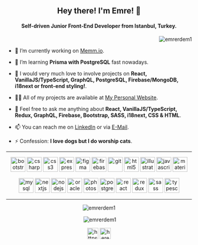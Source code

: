 <h2 align="center">Hey there! I'm Emre! 👋</h2>
<h4 align="center">Self-driven Junior Front-End Developer from Istanbul, Turkey.</h4><p align="right"> <img src="https://komarev.com/ghpvc/?username=emrerdem1" alt="emrerdem1" /> </p>

- 🔭 I’m currently working on [Memm.io](https://memm.io).

- 🌱 I’m learning **Prisma with PostgreSQL** fast nowadays.

- 👯 I would very much love to involve projects on **React, VanillaJS/TypeScript, GraphQL, PostgreSQL, Firebase/MongoDB, i18next or front-end styling!**.

- 👨‍💻 All of my projects are available at [My Personal Website](https://emrerdem.com).

- 💬 Feel free to ask me anything about **React, VanillaJS/TypeScript, Redux, GraphQL, Firebase, Bootstrap, SASS, i18next, CSS & HTML**.

- 📫 You can reach me on [LinkedIn](https://www.linkedin.com/in/emrerdem94/) or via [E-Mail](mailto:emrerdem94@gmail.com).

- ⚡ Confession: **I love dogs but I do worship cats**.

---

<p align="center"><img src="https://devicons.github.io/devicon/devicon.git/icons/bootstrap/bootstrap-plain.svg" alt="bootstrap" width="40" height="40"/> <img src="https://devicons.github.io/devicon/devicon.git/icons/csharp/csharp-original.svg" alt="csharp" width="40" height="40"/> <img src="https://devicons.github.io/devicon/devicon.git/icons/css3/css3-original-wordmark.svg" alt="css3" width="40" height="40"/> <img src="https://devicons.github.io/devicon/devicon.git/icons/express/express-original-wordmark.svg" alt="express" width="40" height="40"/> <img src="https://www.vectorlogo.zone/logos/figma/figma-icon.svg" alt="figma" width="40" height="40"/> <img src="https://www.vectorlogo.zone/logos/firebase/firebase-icon.svg" alt="firebase" width="40" height="40"/> <img src="https://www.vectorlogo.zone/logos/git-scm/git-scm-icon.svg" alt="git" width="40" height="40"/> <img src="https://devicons.github.io/devicon/devicon.git/icons/html5/html5-original-wordmark.svg" alt="html5" width="40" height="40"/> <img src="https://www.vectorlogo.zone/logos/adobe_illustrator/adobe_illustrator-icon.svg" alt="illustrator" width="40" height="40"/> <img src="https://devicons.github.io/devicon/devicon.git/icons/javascript/javascript-original.svg" alt="javascript" width="40" height="40"/> <img src="https://raw.githubusercontent.com/prplx/svg-logos/5585531d45d294869c4eaab4d7cf2e9c167710a9/svg/materialize.svg" alt="materialize" width="40" height="40"/> 
 <p align="center"><img src="https://devicons.github.io/devicon/devicon.git/icons/mysql/mysql-original-wordmark.svg" alt="mysql" width="40" height="40"/> <img src="https://cdn.worldvectorlogo.com/logos/nextjs-3.svg" alt="nextjs" width="40" height="40"/> <img src="https://devicons.github.io/devicon/devicon.git/icons/nodejs/nodejs-original-wordmark.svg" alt="nodejs" width="40" height="40"/> <img src="https://devicons.github.io/devicon/devicon.git/icons/oracle/oracle-original.svg" alt="oracle" width="40" height="40"/> <img src="https://devicons.github.io/devicon/devicon.git/icons/photoshop/photoshop-plain.svg" alt="photoshop" width="40" height="40"/> <img src="https://devicons.github.io/devicon/devicon.git/icons/postgresql/postgresql-original-wordmark.svg" alt="postgresql" width="40" height="40"/> <img src="https://devicons.github.io/devicon/devicon.git/icons/react/react-original-wordmark.svg" alt="react" width="40" height="40"/> <img src="https://devicons.github.io/devicon/devicon.git/icons/redux/redux-original.svg" alt="redux" width="40" height="40"/> <img src="https://devicons.github.io/devicon/devicon.git/icons/sass/sass-original.svg" alt="sass" width="40" height="40"/> <img src="https://devicons.github.io/devicon/devicon.git/icons/typescript/typescript-original.svg" alt="typescript" width="40" height="40"/></p>
 
---

<p align="center"><img align="center" src="https://github-readme-stats.vercel.app/api/top-langs/?username=emrerdem1&layout=compact&hide=html" alt="emrerdem1" /></p>


<p align="center">&nbsp;<img align="center" src="https://github-readme-stats.vercel.app/api?username=emrerdem1&show_icons=true" alt="emrerdem1" /></p>

<p align="center">
<a href="https://linkedin.com/in/emrerdem94/" target="blank"><img align="center" src="https://cdn.jsdelivr.net/npm/simple-icons@3.0.1/icons/linkedin.svg" alt="https://www.linkedin.com/in/emrerdem94/" height="30" width="30" /></a>
<a href="https://instagram.com/herecomesemre" target="blank"><img align="center" src="https://cdn.jsdelivr.net/npm/simple-icons@3.0.1/icons/instagram.svg" alt="herecomesemre" height="30" width="30" /></a>
</p>
